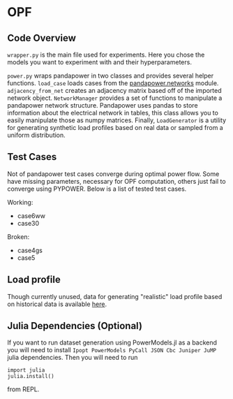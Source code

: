 # OPF
## Code Overview
`wrapper.py` is the main file used for experiments. Here you chose the models you want to experiment with and their hyperparameters.

`power.py` wraps pandapower in two classes and provides several helper functions. `load_case` loads cases from the [pandapower.networks](https://pandapower.readthedocs.io/en/v2.2.0/networks.html) module. `adjacency_from_net` creates an adjacency matrix based off of the imported network object. `NetworkManager` provides a set of functions to manipulate a pandapower network structure. Pandapower uses pandas to store information about the electrical network in tables, this class allows you to easily manipulate those as numpy matrices. Finally, `LoadGenerator` is a utility for generating synthetic load profiles based on real data or sampled from a uniform distribution.

## Test Cases
Not of pandapower test cases converge during optimal power flow. Some have missing parameters, necessary for
OPF computation, others just fail to converge using PYPOWER. Below is a list of tested test cases.

Working:
* case6ww
* case30

Broken:
* case4gs
* case5

## Load profile
Though currently unused, data for generating "realistic" load profile based on historical data is available 
[here](https://openei.org/doe-opendata/dataset/commercial-and-residential-hourly-load-profiles-for-all-tmy3-locations-in-the-united-states).

## Julia Dependencies (Optional)
If you want to run dataset generation using PowerModels.jl as a backend you will need to install
`Ipopt PowerModels PyCall JSON Cbc Juniper JuMP` julia dependencies. Then you will need to run
```
import julia
julia.install()
```
from REPL.